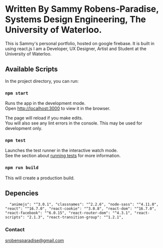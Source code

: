
# Written By Sammy Robens-Paradise, Systems Design Engineering, The University of Waterloo.

This is Sammy's personal portfolio, hosted on google firebase. It is built in using react.js
I am a Developer, UX Designer, Artist and Student at the University of Waterloo.

## Available Scripts

In the project directory, you can run:

### `npm start`

Runs the app in the development mode.<br>
Open [http://localhost:3000](http://localhost:3000) to view it in the browser.

The page will reload if you make edits.<br>
You will also see any lint errors in the console.
This may be used for development only.

### `npm test`

Launches the test runner in the interactive watch mode.<br>
See the section about [running tests](https://facebook.github.io/create-react-app/docs/running-tests) for more information.

### `npm run build`

This will create a production build.<br>


## Depencies

`   "animejs": "^3.0.1",
    "classnames": "^2.2.6",
    "node-sass": "^4.11.0",
    "react": "^16.7.0",
    "react-cookie": "^3.0.8",
    "react-dom": "^16.7.0",
    "react-facebook": "^6.0.15",
    "react-router-dom": "^4.3.1",
    "react-scripts": "2.1.3",
    "react-transition-group": "^1.2.1",
`
### Contact

srobensparadise@gmail.com